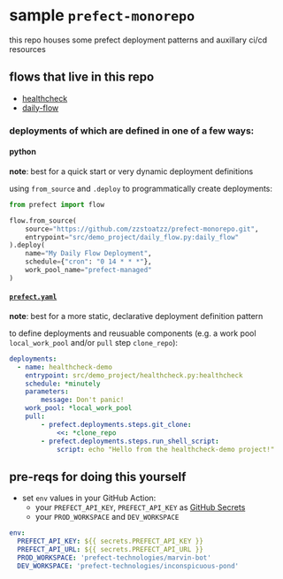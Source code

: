 # sample `prefect-monorepo`
this repo houses some prefect deployment patterns and auxillary ci/cd resources

## flows that live in this repo
- [healthcheck](src/demo_project/healthcheck.py)
- [daily-flow](src/demo_project/daily_flow.py)

### deployments of which are defined in one of a few ways:
#### python
**note**: best for a quick start or very dynamic deployment definitions

using `from_source` and `.deploy` to programmatically create deployments:
```python
from prefect import flow

flow.from_source(
    source="https://github.com/zzstoatzz/prefect-monorepo.git",
    entrypoint="src/demo_project/daily_flow.py:daily_flow"
).deploy(
    name="My Daily Flow Deployment",
    schedule={"cron": "0 14 * * *"},
    work_pool_name="prefect-managed"
)
```
#### [`prefect.yaml`](prefect.yaml)
**note**: best for a more static, declarative deployment definition pattern

to define deployments and reusuable components (e.g. a work pool `local_work_pool` and/or `pull` step `clone_repo`):
```yaml
deployments:
  - name: healthcheck-demo
    entrypoint: src/demo_project/healthcheck.py:healthcheck
    schedule: *minutely
    parameters:
        message: Don't panic!
    work_pool: *local_work_pool
    pull:
        - prefect.deployments.steps.git_clone:
            <<: *clone_repo
        - prefect.deployments.steps.run_shell_script:
            script: echo "Hello from the healthcheck-demo project!"
```

## pre-reqs for doing this yourself
- set `env` values in your GitHub Action:
    - your `PREFECT_API_KEY`, `PREFECT_API_KEY` as [GitHub Secrets](https://docs.github.com/en/actions/reference/encrypted-secrets#creating-encrypted-secrets-for-a-repository)
    - your `PROD_WORKSPACE` and `DEV_WORKSPACE`

```yaml
env:
  PREFECT_API_KEY: ${{ secrets.PREFECT_API_KEY }}
  PREFECT_API_URL: ${{ secrets.PREFECT_API_URL }}
  PROD_WORKSPACE: 'prefect-technologies/marvin-bot'
  DEV_WORKSPACE: 'prefect-technologies/inconspicuous-pond'
```
